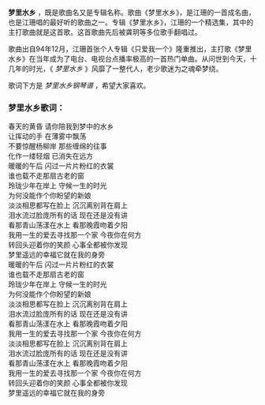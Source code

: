 

**梦里水乡**
，既是歌曲名又是专辑名称。歌曲《梦里水乡》，是江珊的一首成名曲，也是江珊唱的最好听的歌曲之一。专辑《梦里水乡》，江珊的一个精选集，其中的主打歌曲就是这首歌。这首歌曲先后被龚玥等多位歌手翻唱过。

  
歌曲出自94年12月，江珊首张个人专辑《只爱我一个》隆重推出，主打歌《梦里水乡》在当年成为了电台、电视台点播率极高的一首热门单曲。从问世到今天，十几年的时光，《
_梦里水乡_ 》风靡了一整代人，老少歌迷为之魂牵梦绕。

  
歌词下方是 _梦里水乡钢琴谱_ ，希望大家喜欢。

### 梦里水乡歌词：

春天的黄昏 请你陪我到梦中的水乡  
让挥动的手 在薄雾中飘荡  
不要惊醒杨柳岸 那些缠绵的往事  
化作一缕轻烟 已消失在远方  
暖暖的午后 闪过一片片粉红的衣裳  
谁也载不走那扇古老的窗  
玲珑少年在岸上 守候一生的时光  
为何没能作个你盼望的新娘  
淡淡相思都写在脸上 沉沉离别背在肩上  
泪水流过脸庞所有的话 现在还是没有讲  
看那青山荡漾在水上 看那晚霞吻着夕阳  
我用一生的爱去寻找那一个家 今夜你在何方  
转回头迎着你的笑颜 心事全都被你发现  
梦里遥远的幸福它就在我的身旁  
暖暖的午后 闪过一片片粉红的衣裳  
谁也载不走那扇古老的窗  
玲珑少年在岸上 守候一生的时光  
为何没能作个你盼望的新娘  
淡淡相思都写在脸上 沉沉离别背在肩上  
泪水流过脸庞所有的话 现在还是没有讲  
看那青山荡漾在水上 看那晚霞吻着夕阳  
我用一生的爱去寻找那一个家 今夜你在何方  
淡淡相思都写在脸上 沉沉离别背在肩上  
泪水流过脸庞所有的话 现在还是没有讲  
看那青山荡漾在水上 看那晚霞吻着夕阳  
我用一生的爱去寻找那一个家 今夜你在何方  
转回头迎着你的笑颜 心事全都被你发现  
梦里遥远的幸福它就在我的身旁

